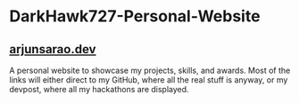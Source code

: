 # DarkHawk727-Personal-Website
## [arjunsarao.dev](https://arjunsarao.dev/)
A personal website to showcase my projects, skills, and awards.
Most of the links will either direct to my GitHub, where all the real stuff is anyway, or my devpost, where all my hackathons are displayed.

